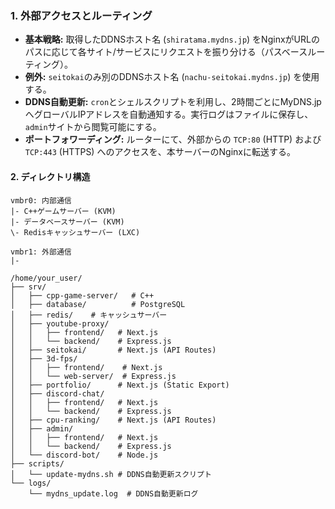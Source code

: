 ### 1. 外部アクセスとルーティング

-   **基本戦略:** 取得したDDNSホスト名 (`shiratama.mydns.jp`) をNginxがURLのパスに応じて各サイト/サービスにリクエストを振り分ける（パスベースルーティング）。
-   **例外:** `seitokai`のみ別のDDNSホスト名 (`nachu-seitokai.mydns.jp`) を使用する。
-   **DDNS自動更新:** `cron`とシェルスクリプトを利用し、2時間ごとにMyDNS.jpへグローバルIPアドレスを自動通知する。実行ログはファイルに保存し、`admin`サイトから閲覧可能にする。
-   **ポートフォワーディング:** ルーターにて、外部からの `TCP:80` (HTTP) および `TCP:443` (HTTPS) へのアクセスを、本サーバーのNginxに転送する。
#### 2. ディレクトリ構造

```
vmbr0: 内部通信
|- C++ゲームサーバー (KVM)
|- データベースサーバー (KVM)
\- Redisキャッシュサーバー (LXC)

vmbr1: 外部通信
|- 

/home/your_user/
├── srv/
│   ├── cpp-game-server/   # C++
│   ├── database/          # PostgreSQL
│   ├── redis/    # キャッシュサーバー
│   ├── youtube-proxy/
│   │   ├── frontend/   # Next.js
│   │   └── backend/    # Express.js
│   ├── seitokai/       # Next.js (API Routes)
│   ├── 3d-fps/
│   │   ├── frontend/    # Next.js
│   │   └── web-server/  # Express.js
│   ├── portfolio/      # Next.js (Static Export)
│   ├── discord-chat/
│   │   ├── frontend/   # Next.js
│   │   └── backend/    # Express.js
│   ├── cpu-ranking/    # Next.js (API Routes)
│   ├── admin/
│   │   ├── frontend/   # Next.js
│   │   └── backend/    # Express.js
│   └── discord-bot/    # Node.js
├── scripts/
│   └── update-mydns.sh # DDNS自動更新スクリプト
└── logs/
    └── mydns_update.log  # DDNS自動更新ログ
```